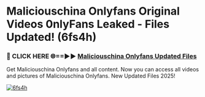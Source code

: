 # Maliciouschina Onlyfans Original Videos 0nlyFans Leaked - Files Updated! (6fs4h)

<h3>🔴 CLICK HERE 🌐==►► <a href="https://tinyurl.com/ehrbuxhb" rel="nofollow">Maliciouschina Onlyfans Updated Files</a></h3>

Get Maliciouschina Onlyfans and all content. Now you can access all videos and pictures of Maliciouschina Onlyfans. New Updated Files 2025!

[![6fs4h](https://i.imgur.com/lVYEuWS.gif)](https://tinyurl.com/ehrbuxhb)
